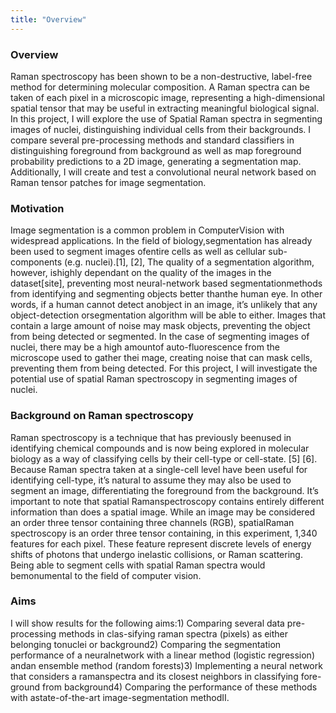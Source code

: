 ```yaml
---
title: "Overview"
---
```


### Overview
Raman spectroscopy has been shown to be a non-destructive, label-free method for determining molecular composition.  A Raman spectra can be taken of each pixel in a microscopic image, representing a high-dimensional spatial tensor that may be useful in extracting meaningful biological signal.  In this project, I will explore the use of Spatial Raman spectra in segmenting images of nuclei, distinguishing individual cells from their backgrounds. I compare several pre-processing methods and standard classifiers in distinguishing foreground from background as well as map foreground probability predictions to a 2D image, generating a segmentation map. Additionally, I will create and test a convolutional neural network based on Raman tensor patches for image segmentation.


### Motivation
Image  segmentation  is  a  common  problem  in  ComputerVision  with  widespread  applications.  In  the  field  of  biology,segmentation  has  already  been  used  to  segment  images  ofentire  cells  as  well  as  cellular  sub-components  (e.g.  nuclei).[1], [2],  The quality of a segmentation algorithm, however, ishighly  dependant  on  the  quality  of  the  images  in  the  dataset[site],  preventing  most  neural-network  based  segmentationmethods from identifying and segmenting objects better thanthe  human  eye.  In  other  words,  if  a  human  cannot  detect  anobject  in  an  image,  it’s  unlikely  that  any  object-detection  orsegmentation  algorithm  will  be  able  to  either.  Images  that contain a large amount of noise may mask objects, preventing the  object  from  being  detected  or  segmented.  In  the  case  of segmenting  images  of  nuclei,  there  may  be  a  high  amountof  auto-fluorescence  from  the  microscope  used  to  gather  thei mage,  creating  noise  that  can  mask  cells,  preventing  them from being detected. For  this  project,  I  will  investigate  the  potential  use  of spatial  Raman  spectroscopy  in  segmenting  images  of  nuclei. 


### Background on Raman spectroscopy
Raman  spectroscopy  is  a  technique  that  has  previously  beenused  in  identifying  chemical  compounds  and  is  now  being explored in molecular biology as a way of classifying cells by their  cell-type  or  cell-state.  [5]  [6].  Because  Raman  spectra taken  at  a  single-cell  level  have  been  useful  for  identifying cell-type,   it’s   natural   to   assume   they   may   also   be   used to  segment  an  image,  differentiating  the  foreground  from the  background.  It’s  important  to  note  that  spatial  Ramanspectroscopy   contains   entirely   different   information   than does  a  spatial  image.  While  an  image  may  be  considered  an order  three  tensor  containing  three  channels  (RGB),  spatialRaman  spectroscopy  is  an  order  three  tensor  containing,  in this  experiment,  1,340  features  for  each  pixel.  These  feature represent  discrete  levels  of  energy  shifts  of  photons  that undergo   inelastic   collisions,   or   Raman   scattering.   Being able  to  segment  cells  with  spatial  Raman  spectra  would  bemonumental to the field of computer vision. 


### Aims
I will show results for the following aims:1)  Comparing several data pre-processing methods in clas-sifying  raman  spectra  (pixels)  as  either  belonging  tonuclei or background2)  Comparing  the  segmentation  performance  of  a  neuralnetwork  with  a  linear  method  (logistic  regression)  andan ensemble method (random forests)3)  Implementing  a  neural  network  that  considers  a  ramanspectra  and  its  closest  neighbors  in  classifying  fore-ground from background4)  Comparing  the  performance  of  these  methods  with  astate-of-the-art image-segmentation methodII.
